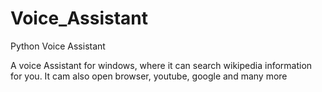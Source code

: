 # Voice_Assistant
Python Voice Assistant

A voice Assistant for windows, where it can search wikipedia information for you.
It cam also open browser, youtube, google and many more
